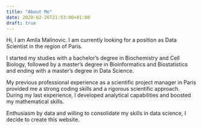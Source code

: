 ```yaml
---
title: "About Me"
date: 2020-02-26T21:53:00+01:00
draft: true
---
```


Hi, I am Amila Malinovic. I am currently looking for a position as Data Scientist in the region of Paris.

I started my studies with a bachelor’s degree in Biochemistry and Cell Biology, followed by a master’s degree in Bioinformatics and Biostatistics and ending with a master’s degree in Data Science.

My previous professional experience as a scientific project manager in Paris provided me a strong coding skills and a rigorous scientific approach. During my last experience, I developed analytical capabilities and boosted my mathematical skills.

Enthusiasm by data and willing to consolidate my skills in data science, I decide to create this website.
